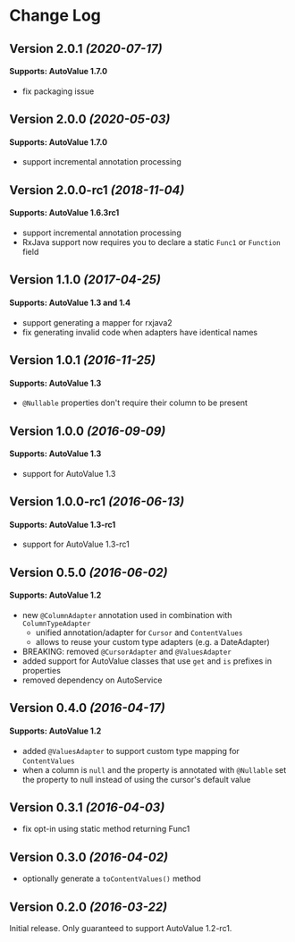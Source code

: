 Change Log
==========

Version 2.0.1 *(2020-07-17)*
----------------------------

#### Supports: AutoValue 1.7.0

- fix packaging issue

Version 2.0.0 *(2020-05-03)*
----------------------------

#### Supports: AutoValue 1.7.0

- support incremental annotation processing


Version 2.0.0-rc1 *(2018-11-04)*
----------------------------

#### Supports: AutoValue 1.6.3rc1

- support incremental annotation processing
- RxJava support now requires you to declare a static `Func1` or `Function` field

Version 1.1.0 *(2017-04-25)*
----------------------------

#### Supports: AutoValue 1.3 and 1.4

- support generating a mapper for rxjava2
- fix generating invalid code when adapters have identical names

Version 1.0.1 *(2016-11-25)*
----------------------------

#### Supports: AutoValue 1.3

- `@Nullable` properties don't require their column to be present

Version 1.0.0 *(2016-09-09)*
----------------------------

#### Supports: AutoValue 1.3

- support for AutoValue 1.3

Version 1.0.0-rc1 *(2016-06-13)*
----------------------------

#### Supports: AutoValue 1.3-rc1

- support for AutoValue 1.3-rc1

Version 0.5.0 *(2016-06-02)*
----------------------------

#### Supports: AutoValue 1.2

- new `@ColumnAdapter` annotation used in combination with `ColumnTypeAdapter`
    - unified annotation/adapter for `Cursor` and `ContentValues`
    - allows to reuse your custom type adapters (e.g. a DateAdapter)
- BREAKING: removed `@CursorAdapter` and `@ValuesAdapter`
- added support for AutoValue classes that use `get` and `is` prefixes in properties
- removed dependency on AutoService

Version 0.4.0 *(2016-04-17)*
----------------------------

#### Supports: AutoValue 1.2

- added `@ValuesAdapter` to support custom type mapping for `ContentValues`
- when a column is `null` and the property is annotated with `@Nullable` set the property to null instead of using the cursor's default value

Version 0.3.1 *(2016-04-03)*
----------------------------

- fix opt-in using static method returning Func1


Version 0.3.0 *(2016-04-02)*
----------------------------

- optionally generate a `toContentValues()` method


Version 0.2.0 *(2016-03-22)*
----------------------------

Initial release. Only guaranteed to support AutoValue 1.2-rc1.
